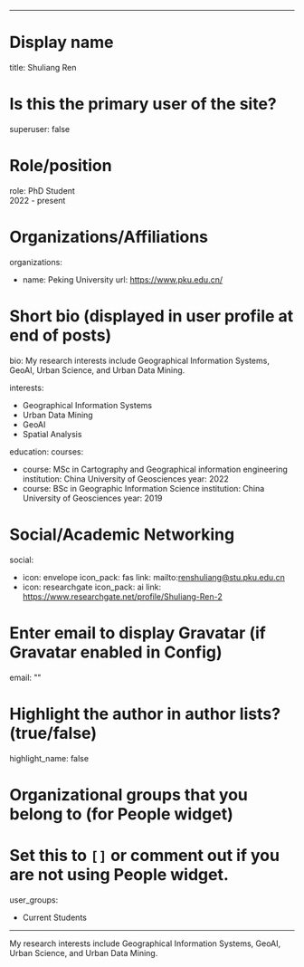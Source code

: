 
---
# Display name
title: Shuliang Ren

# Is this the primary user of the site?
superuser: false

# Role/position
role: PhD Student<br>2022 - present</br>

# Organizations/Affiliations
organizations:
- name: Peking University
  url: https://www.pku.edu.cn/

# Short bio (displayed in user profile at end of posts)
bio: My research interests include Geographical Information Systems, GeoAI, Urban Science, and Urban Data Mining.

interests:
  - Geographical Information Systems
  - Urban Data Mining
  - GeoAI
  - Spatial Analysis


education:
  courses:
  - course: MSc in Cartography and Geographical information engineering
    institution: China University of Geosciences
    year: 2022
  - course: BSc in Geographic Information Science
    institution: China University of Geosciences
    year: 2019


# Social/Academic Networking
social:
  - icon: envelope
    icon_pack: fas
    link: mailto:renshuliang@stu.pku.edu.cn
  - icon: researchgate
    icon_pack: ai
    link: https://www.researchgate.net/profile/Shuliang-Ren-2

# Enter email to display Gravatar (if Gravatar enabled in Config)
email: ""

# Highlight the author in author lists? (true/false)
highlight_name: false

# Organizational groups that you belong to (for People widget)
#   Set this to `[]` or comment out if you are not using People widget.
user_groups:
- Current Students
---
My research interests include Geographical Information Systems, GeoAI, Urban Science, and Urban Data Mining.
